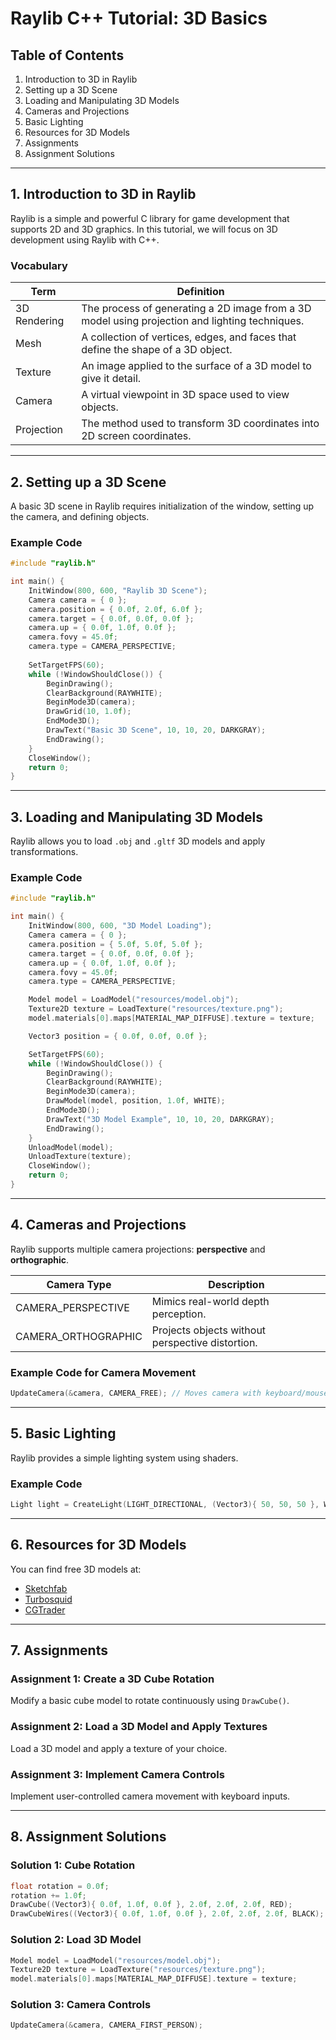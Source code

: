# Raylib C++ Tutorial: 3D Basics

## Table of Contents
1. Introduction to 3D in Raylib
2. Setting up a 3D Scene
3. Loading and Manipulating 3D Models
4. Cameras and Projections
5. Basic Lighting
6. Resources for 3D Models
7. Assignments
8. Assignment Solutions

---

## 1. Introduction to 3D in Raylib
Raylib is a simple and powerful C library for game development that supports 2D and 3D graphics. In this tutorial, we will focus on 3D development using Raylib with C++.

### Vocabulary
| Term | Definition |
|------|------------|
| 3D Rendering | The process of generating a 2D image from a 3D model using projection and lighting techniques. |
| Mesh | A collection of vertices, edges, and faces that define the shape of a 3D object. |
| Texture | An image applied to the surface of a 3D model to give it detail. |
| Camera | A virtual viewpoint in 3D space used to view objects. |
| Projection | The method used to transform 3D coordinates into 2D screen coordinates. |

---

## 2. Setting up a 3D Scene
A basic 3D scene in Raylib requires initialization of the window, setting up the camera, and defining objects.

### Example Code
```cpp
#include "raylib.h"

int main() {
    InitWindow(800, 600, "Raylib 3D Scene");
    Camera camera = { 0 };
    camera.position = { 0.0f, 2.0f, 6.0f }; 
    camera.target = { 0.0f, 0.0f, 0.0f }; 
    camera.up = { 0.0f, 1.0f, 0.0f }; 
    camera.fovy = 45.0f;
    camera.type = CAMERA_PERSPECTIVE;
    
    SetTargetFPS(60);
    while (!WindowShouldClose()) {
        BeginDrawing();
        ClearBackground(RAYWHITE);
        BeginMode3D(camera);
        DrawGrid(10, 1.0f);
        EndMode3D();
        DrawText("Basic 3D Scene", 10, 10, 20, DARKGRAY);
        EndDrawing();
    }
    CloseWindow();
    return 0;
}
```

---

## 3. Loading and Manipulating 3D Models
Raylib allows you to load `.obj` and `.gltf` 3D models and apply transformations.

### Example Code
```cpp
#include "raylib.h"

int main() {
    InitWindow(800, 600, "3D Model Loading");
    Camera camera = { 0 };
    camera.position = { 5.0f, 5.0f, 5.0f };
    camera.target = { 0.0f, 0.0f, 0.0f };
    camera.up = { 0.0f, 1.0f, 0.0f };
    camera.fovy = 45.0f;
    camera.type = CAMERA_PERSPECTIVE;

    Model model = LoadModel("resources/model.obj");
    Texture2D texture = LoadTexture("resources/texture.png");
    model.materials[0].maps[MATERIAL_MAP_DIFFUSE].texture = texture;

    Vector3 position = { 0.0f, 0.0f, 0.0f };

    SetTargetFPS(60);
    while (!WindowShouldClose()) {
        BeginDrawing();
        ClearBackground(RAYWHITE);
        BeginMode3D(camera);
        DrawModel(model, position, 1.0f, WHITE);
        EndMode3D();
        DrawText("3D Model Example", 10, 10, 20, DARKGRAY);
        EndDrawing();
    }
    UnloadModel(model);
    UnloadTexture(texture);
    CloseWindow();
    return 0;
}
```

---

## 4. Cameras and Projections
Raylib supports multiple camera projections: **perspective** and **orthographic**.

| Camera Type | Description |
|------------|------------|
| CAMERA_PERSPECTIVE | Mimics real-world depth perception. |
| CAMERA_ORTHOGRAPHIC | Projects objects without perspective distortion. |

### Example Code for Camera Movement
```cpp
UpdateCamera(&camera, CAMERA_FREE); // Moves camera with keyboard/mouse
```

---

## 5. Basic Lighting
Raylib provides a simple lighting system using shaders.

### Example Code
```cpp
Light light = CreateLight(LIGHT_DIRECTIONAL, (Vector3){ 50, 50, 50 }, WHITE, shader);
```

---

## 6. Resources for 3D Models
You can find free 3D models at:
- [Sketchfab](https://sketchfab.com)
- [Turbosquid](https://www.turbosquid.com)
- [CGTrader](https://www.cgtrader.com)

---

## 7. Assignments
### Assignment 1: Create a 3D Cube Rotation
Modify a basic cube model to rotate continuously using `DrawCube()`.

### Assignment 2: Load a 3D Model and Apply Textures
Load a 3D model and apply a texture of your choice.

### Assignment 3: Implement Camera Controls
Implement user-controlled camera movement with keyboard inputs.

---

## 8. Assignment Solutions
### Solution 1: Cube Rotation
```cpp
float rotation = 0.0f;
rotation += 1.0f;
DrawCube((Vector3){ 0.0f, 1.0f, 0.0f }, 2.0f, 2.0f, 2.0f, RED);
DrawCubeWires((Vector3){ 0.0f, 1.0f, 0.0f }, 2.0f, 2.0f, 2.0f, BLACK);
```

### Solution 2: Load 3D Model
```cpp
Model model = LoadModel("resources/model.obj");
Texture2D texture = LoadTexture("resources/texture.png");
model.materials[0].maps[MATERIAL_MAP_DIFFUSE].texture = texture;
```

### Solution 3: Camera Controls
```cpp
UpdateCamera(&camera, CAMERA_FIRST_PERSON);
```

